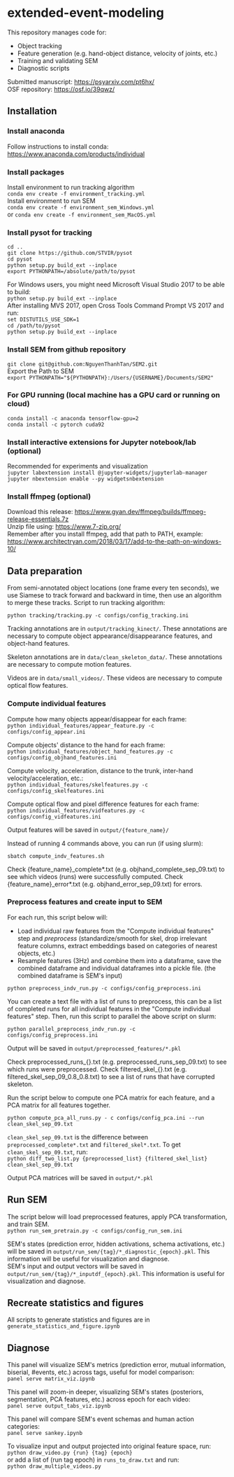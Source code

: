 # extended-event-modeling
This repository manages code for:
- Object tracking
- Feature generation (e.g. hand-object distance, velocity of joints, etc.)
- Training and validating SEM
- Diagnostic scripts

Submitted manuscript: https://psyarxiv.com/pt6hx/ \
OSF repository: https://osf.io/39qwz/

## Installation

### Install anaconda
Follow instructions to install conda: https://www.anaconda.com/products/individual
### Install packages
Install environment to run tracking algorithm \
```conda env create -f environment_tracking.yml```\
Install environment to run SEM \
```conda env create -f environment_sem_Windows.yml```\
or ```conda env create -f environment_sem_MacOS.yml```

### Install pysot for tracking
```cd ..```\
```git clone https://github.com/STVIR/pysot``` \
```cd pysot``` \
```python setup.py build_ext --inplace```\
```export PYTHONPATH=/absolute/path/to/pysot```

For Windows users, you might need Microsoft Visual Studio 2017 to be able to build: \
```python setup.py build_ext --inplace``` \
After installing MVS 2017, open Cross Tools Command Prompt VS 2017 and run: \
```set DISTUTILS_USE_SDK=1``` \
```cd /path/to/pysot``` \
```python setup.py build_ext --inplace```


### Install SEM from github repository 
```git clone git@github.com:NguyenThanhTan/SEM2.git  ``` \
Export the Path to SEM \
```export PYTHONPATH="${PYTHONPATH}:/Users/{USERNAME}/Documents/SEM2"```




### For GPU running (local machine has a GPU card or running on cloud)
```conda install -c anaconda tensorflow-gpu=2``` \
```conda install -c pytorch cuda92``` 

### Install interactive extensions for Jupyter notebook/lab (optional)
Recommended for experiments and visualization \
```jupyter labextension install @jupyter-widgets/jupyterlab-manager``` \
```jupyter nbextension enable --py widgetsnbextension```

### Install ffmpeg (optional)
Download this release: https://www.gyan.dev/ffmpeg/builds/ffmpeg-release-essentials.7z \
Unzip file using: https://www.7-zip.org/ \
Remember after you install ffmpeg, add that path to PATH, example: https://www.architectryan.com/2018/03/17/add-to-the-path-on-windows-10/

## Data preparation

From semi-annotated object locations (one frame every ten seconds), we use Siamese to track forward and backward in time, 
then use an algorithm to merge these tracks. Script to run tracking algorithm:

```python tracking/tracking.py -c configs/config_tracking.ini```

Tracking annotations are in ```output/tracking_kinect/```. These annotations are necessary to compute object
appearance/disappearance features, and object-hand features.

Skeleton annotations are in ```data/clean_skeleton_data/```. These annotations are necessary to compute motion features.

Videos are in ```data/small_videos/```. These videos are necessary to compute optical flow features.

### Compute individual features

Compute how many objects appear/disappear for each frame: \
```python individual_features/appear_feature.py -c configs/config_appear.ini```

Compute objects' distance to the hand for each frame: \
```python individual_features/object_hand_features.py -c configs/config_objhand_features.ini```

Compute velocity, acceleration, distance to the trunk, inter-hand velocity/acceleration, etc.: \
```python individual_features/skelfeatures.py -c configs/config_skelfeatures.ini```

Compute optical flow and pixel difference features for each frame: \
```python individual_features/vidfeatures.py -c configs/config_vidfeatures.ini```

Output features will be saved in ```output/{feature_name}/```

Instead of running 4 commands above, you can run (if using slurm):

```sbatch compute_indv_features.sh```

Check {feature_name}_complete*.txt (e.g. objhand_complete_sep_09.txt) to see which videos (runs) were successfully computed.
Check {feature_name}_error*.txt (e.g. objhand_error_sep_09.txt) for errors.

### Preprocess features and create input to SEM

For each run, this script below will:

- Load individual raw features from the "Compute individual features" step and *preprocess* (standardize/smooth for skel, 
drop irrelevant feature columns, extract embeddings based on categories of nearest objects, etc.)
- Resample features (3Hz) and combine them into a dataframe, save the combined dataframe and individual dataframes into a pickle
  file. (the combined dataframe is SEM's input)

```python preprocess_indv_run.py -c configs/config_preprocess.ini```

You can create a text file with a list of runs to preprocess, this can be a list of completed runs for all individual features in
the "Compute individual features" step. Then, run this script to parallel the above script on slurm:

```python parallel_preprocess_indv_run.py -c configs/config_preprocess.ini``` 

Output will be saved in ```output/preprocessed_features/*.pkl```

Check preprocessed_runs_{}.txt (e.g. preprocessed_runs_sep_09.txt) to see which runs were preprocessed. 
Check filtered_skel_{}.txt (e.g. filtered_skel_sep_09_0.8_0.8.txt) to see a list of runs that have corrupted skeleton.

Run the script below to compute one PCA matrix for each feature, and a PCA matrix for all features together.

```python compute_pca_all_runs.py - c configs/config_pca.ini --run clean_skel_sep_09.txt```

`clean_skel_sep_09.txt` is the difference between `preprocessed_complete*.txt` and `filtered_skel*.txt`. To get
`clean_skel_sep_09.txt`, run: \
`python diff_two_list.py {preprocessed_list} {filtered_skel_list} clean_skel_sep_09.txt`

Output PCA matrices will be saved in ```output/*.pkl```

## Run SEM

The script below will load preprocessed features, apply PCA transformation, and train SEM.\
```python run_sem_pretrain.py -c configs/config_run_sem.ini```

SEM's states (prediction error, hidden activations, schema activations, etc.) will be saved in `output/run_sem/{tag}/*_diagnostic_{epoch}.pkl`. 
This information will be useful for visualization and diagnose.\
SEM's input and output vectors will be saved in `output/run_sem/{tag}/*_inputdf_{epoch}.pkl`. This information is useful for 
visualization and diagnose.

## Recreate statistics and figures

All scripts to generate statistics and figures are in `generate_statistics_and_figure.ipynb`

## Diagnose

This panel will visualize SEM's metrics (prediction error, mutual information, biserial, #events, etc.) across tags, 
useful for model comparison: \
```panel serve matrix_viz.ipynb```

This panel will zoom-in deeper, visualizing SEM's states (posteriors, segmentation, PCA features, etc.) across epoch 
for each video: \
`panel serve output_tabs_viz.ipynb`

This panel will compare SEM's event schemas and human action categories:\
`panel serve sankey.ipynb`

To visualize input and output projected into original feature space, run:\
`python draw_video.py {run} {tag} {epoch}` \
or add a list of (run tag epoch) in `runs_to_draw.txt` and run: \
`python draw_multiple_videos.py`


